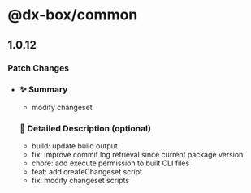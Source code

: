 # @dx-box/common

## 1.0.12

### Patch Changes

- ### ✨ Summary

  - modify changeset

  ### 📌 Detailed Description (optional)

  - build: update build output
  - fix: improve commit log retrieval since current package version
  - chore: add execute permission to built CLI files
  - feat: add createChangeset script
  - fix: modify changeset scripts
